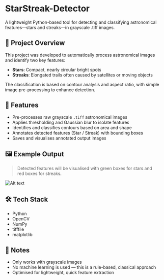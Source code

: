 # StarStreak-Detector

A lightweight Python-based tool for detecting and classifying astronomical features—stars and streaks—in grayscale .tiff images.

## 🚀 Project Overview

This project was developed to automatically process astronomical images and identify two key features:
- **Stars**: Compact, nearly circular bright spots
- **Streaks**: Elongated trails often caused by satellites or moving objects

The classification is based on contour analysis and aspect ratio, with simple image pre-processing to enhance detection.

## 🧪 Features

- Pre-processes raw grayscale `.tiff` astronomical images
- Applies thresholding and Gaussian blur to isolate features
- Identifies and classifies contours based on area and shape
- Annotates detected features (Star / Streak) with bounding boxes
- Saves and visualises annotated output images

## 🖼️ Example Output

> Detected features will be visualised with green boxes for stars and red boxes for streaks.

![Alt text](./Sample_Output/Raw_Observation_001_Set1_detected_feature.png)

## 🛠️ Tech Stack

- Python
- OpenCV
- NumPy
- tifffile
- matplotlib


## 📌 Notes

- Only works with grayscale images
- No machine learning is used — this is a rule-based, classical approach
- Optimised for lightweight, quick feature extraction
